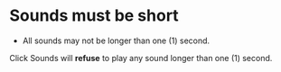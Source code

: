 # Sounds must be short
* All sounds may not be longer than one (1) second.

Click Sounds will **refuse** to play any sound longer than one (1) second.
